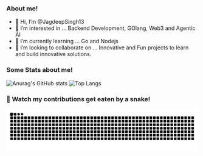 ### About me!
- 👋 Hi, I’m @JagdeepSingh13
- 👀 I’m interested in ... Backend Development, GOlang, Web3 and Agentic AI
- 🌱 I’m currently learning ... Go and Nodejs
- 💞️ I’m looking to collaborate on ... Innovative and Fun projects to learn and build innovative solutions.

### Some Stats about me!
![Anurag's GitHub stats](https://github-readme-stats.vercel.app/api?username=JagdeepSingh13&show_icons=true&show=prs_merged_percentage&theme=radical)
![Top Langs](https://github-readme-stats.vercel.app/api/top-langs/?username=JagdeepSingh13&hide=css,html&langs_count=4&layout=donut&theme=radical)

### 🐍 Watch my contributions get eaten by a snake!
![GitHub Snake Dark](https://raw.githubusercontent.com/JagdeepSingh13/JagdeepSingh13/output/github-contribution-grid-snake-dark.svg#gh-dark-mode-only)
